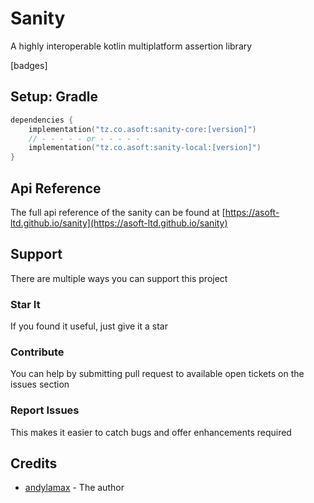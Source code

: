 # Sanity

A highly interoperable kotlin multiplatform assertion library

[badges]

## Setup: Gradle

```kotlin
dependencies {
    implementation("tz.co.asoft:sanity-core:[version]")
    // - - - - - or - - - - - 
    implementation("tz.co.asoft:sanity-local:[version]")
}
```

## Api Reference
The full api reference of the sanity can be found at [https://asoft-ltd.github.io/sanity](https://asoft-ltd.github.io/sanity)


## Support

There are multiple ways you can support this project

### Star It

If you found it useful, just give it a star

### Contribute

You can help by submitting pull request to available open tickets on the issues section

### Report Issues

This makes it easier to catch bugs and offer enhancements required

## Credits

- [andylamax](https://github.com/andylamax) - The author